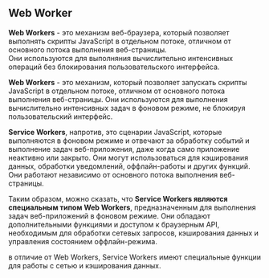 <h2>Web Worker</h2>

**Web Workers** - это механизм веб-браузера, который позволяет выполнять скрипты JavaScript в отдельном потоке, отличном от основного потока выполнения веб-страницы.  
Они используются для выполняния вычислительно интенсивных операций без блокирования пользовательского интерфейса.  

**Web Workers** - это механизм, который позволяет запускать скрипты JavaScript в отдельном потоке, отличном от основного потока выполнения веб-страницы. Они используются для выполнения вычислительно интенсивных задач в фоновом режиме, не блокируя пользовательский интерфейс.

**Service Workers**, напротив, это сценарии JavaScript, которые выполняются в фоновом режиме и отвечают за обработку событий и выполнение задач веб-приложения, даже когда само приложение неактивно или закрыто. Они могут использоваться для кэширования данных, обработки уведомлений, оффлайн-работы и других функций. Они работают независимо от основного потока выполнения веб-страницы.

Таким образом, можно сказать, что **Service Workers являются специальным типом Web Workers**, предназначенным для выполнения задач веб-приложений в фоновом режиме. Они обладают дополнительными функциями и доступом к браузерным API, необходимым для обработки сетевых запросов, кэширования данных и управления состоянием оффлайн-режима.  

в отличие от Web Workers, Service Workers имеют специальные функции для работы с сетью и кэширования данных.


